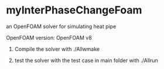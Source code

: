# myInterPhaseChangeFoam
an OpenFOAM solver for simulating heat pipe

OpenFOAM version: OpenFOAM v8

1. Compile the solver with ./Allwmake

2. test the solver with the test case in main folder with ./Allrun
